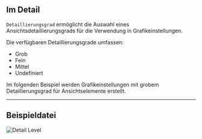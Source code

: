## Im Detail
`Detaillierungsgrad` ermöglicht die Auswahl eines Ansichtsdetaillierungsgrads für die Verwendung in Grafikeinstellungen.

Die verfügbaren Detaillierungsgrade umfassen:
- Grob
- Fein
- Mittel
- Undefiniert

Im folgenden Beispiel werden Grafikeinstellungen mit grobem Detaillierungsgrad für Ansichtselemente erstellt.
___
## Beispieldatei

![Detail Level](./DSRevitNodesUI.DetailLevel_img.jpg)
